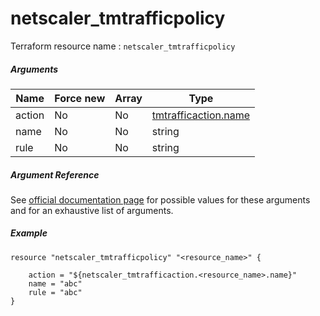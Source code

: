 # netscaler_tmtrafficpolicy

Terraform resource name : ```netscaler_tmtrafficpolicy```

##### Arguments

| Name | Force new | Array | Type |
|----|----|----|----|
|action|No|No|[tmtrafficaction.name](/doc/resources/tmtrafficaction.md)|
|name|No|No|string|
|rule|No|No|string|

##### Argument Reference

See [official documentation page](https://developer-docs.citrix.com/projects/netscaler-nitro-api/en/11.0/configuration/traffic-management/tmtrafficpolicy/tmtrafficpolicy/) for possible values for these arguments and for an exhaustive list of arguments.

##### Example

```
resource "netscaler_tmtrafficpolicy" "<resource_name>" {

    action = "${netscaler_tmtrafficaction.<resource_name>.name}"
    name = "abc"
    rule = "abc"
}
```

